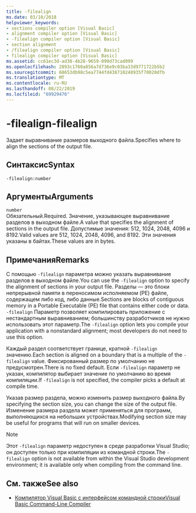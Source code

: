 ```yaml
---
title: -filealign
ms.date: 03/10/2018
helpviewer_keywords:
- sections compiler option [Visual Basic]
- alignment compiler option [Visual Basic]
- -filealign compiler option [Visual Basic]
- section alignment
- /filealign compiler option [Visual Basic]
- filealign compiler option [Visual Basic]
ms.assetid: cc61ec3d-ad38-4b28-9659-099d73cad099
ms.openlocfilehash: 2893c1760a856a7d736e9c03ba33d9771722b5b2
ms.sourcegitcommit: 68653db98c5ea7744fd438710248935f70020dfb
ms.translationtype: MT
ms.contentlocale: ru-RU
ms.lasthandoff: 08/22/2019
ms.locfileid: "69929476"
---
```

# <a name="-filealign"></a><span data-ttu-id="1163e-102">-filealign</span><span class="sxs-lookup"><span data-stu-id="1163e-102">-filealign</span></span>
<span data-ttu-id="1163e-103">Задает выравнивание размеров выходного файла.</span><span class="sxs-lookup"><span data-stu-id="1163e-103">Specifies where to align the sections of the output file.</span></span>  
  
## <a name="syntax"></a><span data-ttu-id="1163e-104">Синтаксис</span><span class="sxs-lookup"><span data-stu-id="1163e-104">Syntax</span></span>  
  
```  
-filealign:number  
```  
  
## <a name="arguments"></a><span data-ttu-id="1163e-105">Аргументы</span><span class="sxs-lookup"><span data-stu-id="1163e-105">Arguments</span></span>  
 `number`  
 <span data-ttu-id="1163e-106">Обязательный.</span><span class="sxs-lookup"><span data-stu-id="1163e-106">Required.</span></span> <span data-ttu-id="1163e-107">Значение, указывающее выравнивание разделов в выходном файле.</span><span class="sxs-lookup"><span data-stu-id="1163e-107">A value that specifies the alignment of sections in the output file.</span></span> <span data-ttu-id="1163e-108">Допустимые значения: 512, 1024, 2048, 4096 и 8192.</span><span class="sxs-lookup"><span data-stu-id="1163e-108">Valid values are 512, 1024, 2048, 4096, and 8192.</span></span> <span data-ttu-id="1163e-109">Эти значения указаны в байтах.</span><span class="sxs-lookup"><span data-stu-id="1163e-109">These values are in bytes.</span></span>  
  
## <a name="remarks"></a><span data-ttu-id="1163e-110">Примечания</span><span class="sxs-lookup"><span data-stu-id="1163e-110">Remarks</span></span>  
 <span data-ttu-id="1163e-111">С помощью `-filealign` параметра можно указать выравнивание разделов в выходном файле.</span><span class="sxs-lookup"><span data-stu-id="1163e-111">You can use the `-filealign` option to specify the alignment of sections in your output file.</span></span> <span data-ttu-id="1163e-112">Разделы — это блоки непрерывной памяти в переносимом исполняемом (PE) файле, содержащем либо код, либо данные.</span><span class="sxs-lookup"><span data-stu-id="1163e-112">Sections are blocks of contiguous memory in a Portable Executable (PE) file that contains either code or data.</span></span> <span data-ttu-id="1163e-113">`-filealign` Параметр позволяет компилировать приложение с нестандартным выравниванием; большинству разработчиков не нужно использовать этот параметр.</span><span class="sxs-lookup"><span data-stu-id="1163e-113">The `-filealign` option lets you compile your application with a nonstandard alignment; most developers do not need to use this option.</span></span>  
  
 <span data-ttu-id="1163e-114">Каждый раздел соответствует границе, кратной `-filealign` значению.</span><span class="sxs-lookup"><span data-stu-id="1163e-114">Each section is aligned on a boundary that is a multiple of the `-filealign` value.</span></span> <span data-ttu-id="1163e-115">Фиксированный размер по умолчанию не предусмотрен.</span><span class="sxs-lookup"><span data-stu-id="1163e-115">There is no fixed default.</span></span> <span data-ttu-id="1163e-116">Если `-filealign` параметр не указан, компилятор выбирает значение по умолчанию во время компиляции.</span><span class="sxs-lookup"><span data-stu-id="1163e-116">If `-filealign` is not specified, the compiler picks a default at compile time.</span></span>  
  
 <span data-ttu-id="1163e-117">Указав размер раздела, можно изменить размер выходного файла.</span><span class="sxs-lookup"><span data-stu-id="1163e-117">By specifying the section size, you can change the size of the output file.</span></span> <span data-ttu-id="1163e-118">Изменение размера раздела может применяться для программ, выполняющихся на небольших устройствах.</span><span class="sxs-lookup"><span data-stu-id="1163e-118">Modifying section size may be useful for programs that will run on smaller devices.</span></span>  
  
> [!NOTE]
> <span data-ttu-id="1163e-119">Этот `-filealign` параметр недоступен в среде разработки Visual Studio; он доступен только при компиляции из командной строки.</span><span class="sxs-lookup"><span data-stu-id="1163e-119">The `-filealign` option is not available from within the Visual Studio development environment; it is available only when compiling from the command line.</span></span>  
  
## <a name="see-also"></a><span data-ttu-id="1163e-120">См. также</span><span class="sxs-lookup"><span data-stu-id="1163e-120">See also</span></span>

- [<span data-ttu-id="1163e-121">Компилятор Visual Basic с интерфейсом командной строки</span><span class="sxs-lookup"><span data-stu-id="1163e-121">Visual Basic Command-Line Compiler</span></span>](../../../visual-basic/reference/command-line-compiler/index.md)
